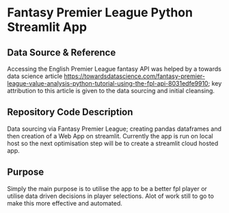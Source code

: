 # Fantasy Premier League Python Streamlit App

## Data Source & Reference
Accessing the English Premier League fantasy API was helped by a towards data science article https://towardsdatascience.com/fantasy-premier-league-value-analysis-python-tutorial-using-the-fpl-api-8031edfe9910; key attribution to this article is given to the data sourcing and initial cleansing. 

## Repository Code Description
Data sourcing via Fantasy Premier League; creating pandas dataframes and then creation of a Web App on streamlit. Currently the app is run on local host so the next optimisation step will be to create a streamlit cloud hosted app.

## Purpose
Simply the main purpose is to utilise the app to be a better fpl player or utilise data driven decisions in player selections. Alot of work still to go to make this more effective and automated.
